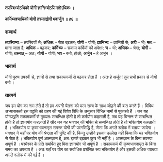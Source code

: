 #### तपस्विभ्योऽधिको योगी ज्ञानिभ्योऽपि मतोऽधिकः ।
#### कर्मिभ्यश्चाधिको योगी तस्माद्योगी भवार्जुन ॥ ४६ ॥

### शब्दार्थ

**तपस्विभ्यः** – तपस्वियों से; **अधिकः** – श्रेष्ठ बढ़कर; **योगी** – योगी; **ज्ञानिभ्यः** – ज्ञानियों से; **अपि** – भी; **मतः** – माना जाता है; **अधिक** – बढ़कर; **कर्मिभ्यः** – सकाम कर्मियों की अपेक्षा; **च** – भी; **अधिकः** – श्रेष्ठ; **योगी** – योगी; **तस्मात्** – अतः; **योगी** – योगी; **भव** – बनो, होओ; **अर्जुन** – हे अर्जुन ।

### भावार्थ

योगी पुरुष तपस्वी से, ज्ञानी से तथा सकामकर्मी से बढ़कर होता है । अतः हे अर्जुन! तुम सभी प्रकार से योगी बनो ।

### तात्पर्य

जब हम योग का नाम लेते हैं तो हम अपनी चेतना को परम सत्य के साथ जोड़ने की बात करते हैं । विविध अभ्यासकर्ता इस पद्धति को ग्रहण की गई विशेष विधि के अनुसार विभिन्न नामों से पुकारते हैं । जब यह योगपद्धति सकामकर्मों से मुख्यतः सम्बन्धित होती है तो कर्मयोग कहलाती है, जब यह चिन्तन से सम्बन्धित होती है तो ज्ञानयोग कहलाती है और जब यह भगवान् की भक्ति से सम्बन्धित होती है तो भक्तियोग कहलाती है । भक्तियोग या कृष्णभावनामृत समस्त योगों की परमसिद्धि है, जैसा कि अगले श्लोक में बताया जायेगा । भगवान् ने यहाँ पर योग की श्रेष्ठता की पुष्टि की है, किन्तु उन्होंने इसका उल्लेख नहीं किया कि यह भक्तियोग से श्रेष्ठ है । भक्तियोग पूर्ण आत्मज्ञान है, अतः इससे बढ़कर कुछ भी नहीं है । आत्मज्ञान के बिना तपस्या अपूर्ण है । परमेश्वर के प्रति समर्पित हुए बिना ज्ञानयोग भी अपूर्ण है । सकामकर्म भी कृष्णभावनामृत के बिना समय का अपव्यय है । अतः यहाँ पर योग का सर्वाधिक प्रशंसित रूप भक्तियोग है और इसकी अधिक व्याख्या अगले श्लोक में की गई है ।